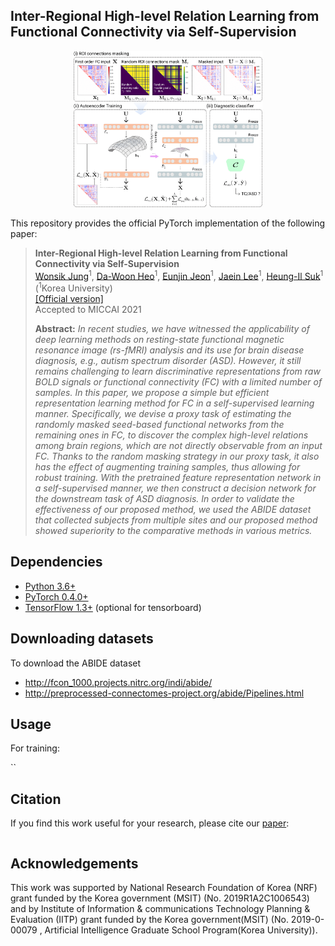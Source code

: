 ## Inter-Regional High-level Relation Learning from Functional Connectivity via Self-Supervision
<p align="center"><img width="60%" src="Files/Framework_.png" /></p>

This repository provides the official PyTorch implementation of the following paper:
> **Inter-Regional High-level Relation Learning from Functional Connectivity via Self-Supervision**<br>
> [Wonsik Jung](https://github.com/ssikjeong1/)<sup>1</sup>, [Da-Woon Heo]()<sup>1</sup>, [Eunjin Jeon]()<sup>1</sup>, [Jaein Lee]()<sup>1</sup>, [Heung-Il Suk](https://scholar.google.co.kr/citations?user=dl_oZLwAAAAJ&hl=ko)<sup>1</sup> 
> (<sup>1</sup>Korea University) <br/>
> [[Official version]]() <br>
> Accepted to MICCAI 2021
> 
> **Abstract:** *In recent studies, we have witnessed the applicability of deep learning methods on resting-state functional magnetic resonance image (rs-fMRI) analysis and its use for brain disease diagnosis, e.g., autism spectrum disorder (ASD). However, it still remains challenging to learn discriminative representations from raw BOLD signals or functional connectivity (FC) with a limited number of samples. In this paper, we propose a simple but efficient representation learning method for FC in a self-supervised learning manner. Specifically, we devise a proxy task of estimating the randomly masked seed-based functional networks from the remaining ones in FC, to discover the complex high-level relations among brain regions, which are not directly observable from an input FC. Thanks to the random masking strategy in our proxy task, it also has the effect of augmenting training samples, thus allowing for robust training. With the pretrained feature representation network in a self-supervised manner, we then construct a decision network for the downstream task of ASD diagnosis. In order to validate the effectiveness of our proposed method, we used the ABIDE dataset that collected subjects from multiple sites and our proposed method showed superiority to the comparative methods in various metrics.*

## Dependencies
* [Python 3.6+](https://www.continuum.io/downloads)
* [PyTorch 0.4.0+](http://pytorch.org/)
* [TensorFlow 1.3+](https://www.tensorflow.org/) (optional for tensorboard)

## Downloading datasets
To download the ABIDE dataset
* http://fcon_1000.projects.nitrc.org/indi/abide/
* http://preprocessed-connectomes-project.org/abide/Pipelines.html

## Usage
For training:

``

## Citation
If you find this work useful for your research, please cite our [paper]():
```
```

## Acknowledgements
This work was supported by National Research Foundation of Korea (NRF) grant funded by the Korea government (MSIT) (No. 2019R1A2C1006543) and by Institute of Information & communications Technology Planning & Evaluation (IITP) grant funded by the Korea government(MSIT) (No. 2019-0-00079 ,  Artificial Intelligence Graduate School Program(Korea University)).

